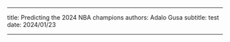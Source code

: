 ----

title: Predicting the 2024 NBA champions
authors: Adalo Gusa
subtitle: test
date: 2024/01/23
    

----
